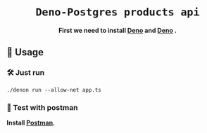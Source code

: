 <div align="center">

  <h1><code>Deno-Postgres products api</code></h1>

  <strong>First we need to install 
  <a href="https://deno.land/">Deno</a> and <a href="https://www.postgresql.org/download/">Deno</a> .</strong>
</div>

## 🚴 Usage

### 🛠️ Just run  

```
./denon run --allow-net app.ts
```

### 🔬 Test with postman

  <strong>Install
  <a href="https://www.postman.com/downloads/">Postman</a>.</strong>